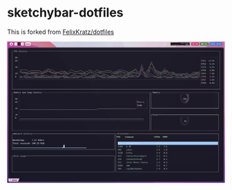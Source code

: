 # sketchybar-dotfiles

This is forked from [FelixKratz/dotfiles](https://github.com/FelixKratz/dotfiles)

![screenshot](./images//screenshot.png)